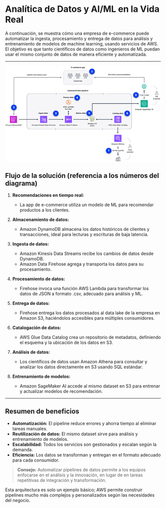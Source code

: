 # Analítica de Datos y AI/ML en la Vida Real

A continuación, se muestra cómo una empresa de e-commerce puede automatizar la ingesta, procesamiento y entrega de datos para análisis y entrenamiento de modelos de machine learning, usando servicios de AWS. El objetivo es que tanto científicos de datos como ingenieros de ML puedan usar el mismo conjunto de datos de manera eficiente y automatizada.

---

![Arquitectura de pipeline de datos en AWS](../images/data-analytics.png)

## Flujo de la solución (referencia a los números del diagrama)

1. **Recomendaciones en tiempo real:**

   - La app de e-commerce utiliza un modelo de ML para recomendar productos a los clientes.

2. **Almacenamiento de datos:**

   - Amazon DynamoDB almacena los datos históricos de clientes y transacciones, ideal para lecturas y escrituras de baja latencia.

3. **Ingesta de datos:**

   - Amazon Kinesis Data Streams recibe los cambios de datos desde DynamoDB.
   - Amazon Data Firehose agrega y transporta los datos para su procesamiento.

4. **Procesamiento de datos:**

   - Firehose invoca una función AWS Lambda para transformar los datos de JSON a formato .csv, adecuado para análisis y ML.

5. **Entrega de datos:**

   - Firehose entrega los datos procesados al data lake de la empresa en Amazon S3, haciéndolos accesibles para múltiples consumidores.

6. **Catalogación de datos:**

   - AWS Glue Data Catalog crea un repositorio de metadatos, definiendo el esquema y la ubicación de los datos en S3.

7. **Análisis de datos:**

   - Los científicos de datos usan Amazon Athena para consultar y analizar los datos directamente en S3 usando SQL estándar.

8. **Entrenamiento de modelos:**
   - Amazon SageMaker AI accede al mismo dataset en S3 para entrenar y actualizar modelos de recomendación.

---

## Resumen de beneficios

- **Automatización:** El pipeline reduce errores y ahorra tiempo al eliminar tareas manuales.
- **Reutilización de datos:** El mismo dataset sirve para análisis y entrenamiento de modelos.
- **Escalabilidad:** Todos los servicios son gestionados y escalan según la demanda.
- **Eficiencia:** Los datos se transforman y entregan en el formato adecuado para cada consumidor.

> **Consejo:** Automatizar pipelines de datos permite a los equipos enfocarse en el análisis y la innovación, en lugar de en tareas repetitivas de integración y transformación.

Esta arquitectura es solo un ejemplo básico; AWS permite construir pipelines mucho más complejos y personalizados según las necesidades del negocio.
